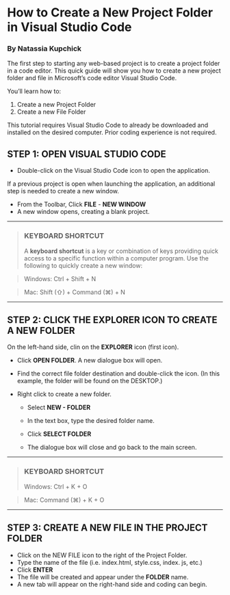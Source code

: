 # How to Create a New Project Folder in Visual Studio Code #
### By Natassia Kupchick ###

The first step to starting any web-based project is to create a project folder in a code editor. This quick guide will show you how to create a new project folder and file in Microsoft’s code editor Visual Studio Code.

You’ll learn how to:
1.	Create a new Project Folder
2.	Create a new File Folder


This tutorial requires Visual Studio Code to already be downloaded and installed on the desired computer. Prior coding experience is not required.

## STEP 1: OPEN VISUAL STUDIO CODE
-	Double-click on the Visual Studio Code icon to open the application.

If a previous project is open when launching the application, an additional step is needed to create a new window.
-	From the Toolbar, Click **FILE** - **NEW WINDOW**
-	A new window opens, creating a blank project. 

---

>### KEYBOARD SHORTCUT ##
> A **keyboard shortcut** is a key or combination of keys providing quick access to a specific function within a computer program. Use the following to quickly create a new window: 

>Windows:	Ctrl + Shift + N

>Mac:	Shift (⇧) + Command (⌘) + N
---


## STEP 2: CLICK THE EXPLORER ICON TO CREATE A NEW FOLDER
On the left-hand side, clin on the **EXPLORER** icon (first icon).

- Click **OPEN FOLDER**. A new dialogue box will open.
- Find the correct file folder destination and double-click the icon. (In this example, the folder will be found on the DESKTOP.)
- Right click to create a new folder.

     - Select **NEW - FOLDER**

    - In the text box, type the desired folder name.

    - Click **SELECT FOLDER**

    - The dialogue box will close and go back to the main screen.
---

>### KEYBOARD SHORTCUT ##
>Windows: Ctrl + K + O

>Mac:  Command (⌘) + K + O
---


## STEP 3: CREATE A NEW FILE IN THE PROJECT FOLDER

- Click on the NEW FILE icon to the right of the Project Folder.
- Type the name of the file (i.e. index.html, style.css, index. js, etc.)
- Click **ENTER**
- The file will be created and appear under the **FOLDER** name.
- A new tab will appear on the right-hand side and coding can begin.
